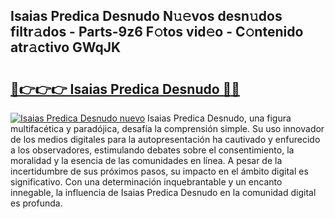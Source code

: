 ## Isaias Predica Desnudo N𝚞𝚎vos desn𝚞dos filtr𝚊dos - Parts-9z6 F𝚘tos vid𝚎o - C𝚘ntenido atr𝚊ctivo GWqJK

# <h2><a href="http://mb84ov.tromn.icu/?c=Isaias+Predica+Desnudo">🔗👉👉👉 Isaias Predica Desnudo 🔗🔗</a></h2>

[![Isaias Predica Desnudo nuevo](https://i.imgur.com/pEAQMta.gif)](http://mb84ov.tromn.icu/?c=Isaias+Predica+Desnudo)
Isaias Predica Desnudo, una figura multifacética y paradójica, desafía la comprensión simple. Su uso innovador de los medios digitales para la autopresentación ha cautivado y enfurecido a los observadores, estimulando debates sobre el consentimiento, la moralidad y la esencia de las comunidades en línea. A pesar de la incertidumbre de sus próximos pasos, su impacto en el ámbito digital es significativo. Con una determinación inquebrantable y un encanto innegable, la influencia de Isaias Predica Desnudo en la comunidad digital es profunda.
